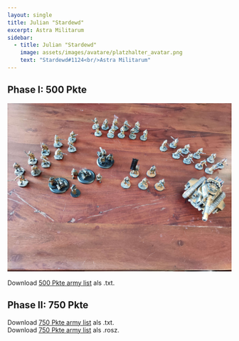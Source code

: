 ```yaml
---
layout: single
title: Julian "Stardewd"
excerpt: Astra Militarum
sidebar: 
  - title: Julian "Stardewd"
    image: assets/images/avatare/platzhalter_avatar.png
    text: "Stardewd#1124<br/>Astra Militarum"
---
```

## Phase I: 500 Pkte

![500 Pkte](../assets/images/500/500_stardewd_1.jpg)

Download <a href="../assets/armylists/500/500_stardewd.txt" download>500 Pkte army list</a> als .txt.

## Phase II: 750 Pkte

Download <a href="../assets/armylists/750/750_stardewd.txt" download>750 Pkte army list</a> als .txt.  
Download <a href="../assets/armylists/750/750_stardewd.rosz" download>750 Pkte army list</a> als .rosz.  